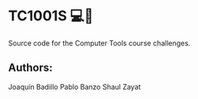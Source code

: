 # TC1001S 💻🔧
Source code for the Computer Tools course challenges.

## Authors:
Joaquín Badillo
Pablo Banzo
Shaul Zayat



